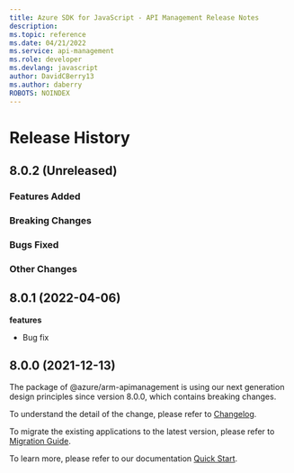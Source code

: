 ```yaml
---
title: Azure SDK for JavaScript - API Management Release Notes
description: 
ms.topic: reference
ms.date: 04/21/2022
ms.service: api-management
ms.role: developer
ms.devlang: javascript
author: DavidCBerry13
ms.author: daberry
ROBOTS: NOINDEX
---
```

# Release History

## 8.0.2 (Unreleased)

### Features Added

### Breaking Changes

### Bugs Fixed

### Other Changes

## 8.0.1 (2022-04-06)

**features**

  - Bug fix

## 8.0.0 (2021-12-13)

The package of @azure/arm-apimanagement is using our next generation design principles since version 8.0.0, which contains breaking changes.

To understand the detail of the change, please refer to [Changelog](https://aka.ms/js-track2-changelog).

To migrate the existing applications to the latest version, please refer to [Migration Guide](https://aka.ms/js-track2-migration-guide).

To learn more, please refer to our documentation [Quick Start](https://aka.ms/js-track2-quickstart).
